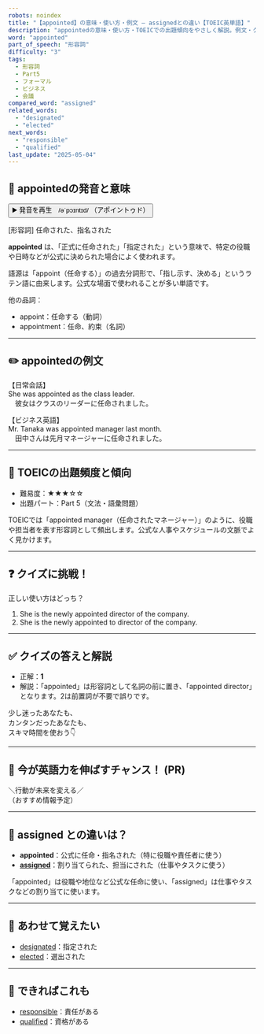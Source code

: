 ```yaml
---
robots: noindex
title: "【appointed】の意味・使い方・例文 ― assignedとの違い【TOEIC英単語】"
description: "appointedの意味・使い方・TOEICでの出題傾向をやさしく解説。例文・クイズ付きでassignedとの違いもわかりやすく学べます。"
word: "appointed"
part_of_speech: "形容詞"
difficulty: "3"
tags:
  - 形容詞
  - Part5
  - フォーマル
  - ビジネス
  - 会議
compared_word: "assigned"
related_words:
  - "designated"
  - "elected"
next_words:
  - "responsible"
  - "qualified"
last_update: "2025-05-04"
---
```


## 🔰 appointedの発音と意味

<button class="play-audio" onclick="playTTS('appointed')">
  <span class="play-audio-main">
    ▶️ 発音を再生　/əˈpɔɪntɪd/
  </span>
  <span class="play-audio-sub">
    （アポイントゥド）
  </span>
</button>

[形容詞] 任命された、指名された

**appointed** は、「正式に任命された」「指定された」という意味で、特定の役職や日時などが公式に決められた場合によく使われます。

語源は「appoint（任命する）」の過去分詞形で、「指し示す、決める」というラテン語に由来します。公式な場面で使われることが多い単語です。

他の品詞：  
- appoint：任命する（動詞）
- appointment：任命、約束（名詞）

---

## ✏️ appointedの例文

【日常会話】  
She was appointed as the class leader.  
　彼女はクラスのリーダーに任命されました。

【ビジネス英語】  
Mr. Tanaka was appointed manager last month.  
　田中さんは先月マネージャーに任命されました。

---

## 🎯 TOEICの出題頻度と傾向

- 難易度：★★★☆☆
- 出題パート：Part 5（文法・語彙問題）

TOEICでは「appointed manager（任命されたマネージャー）」のように、役職や担当者を表す形容詞として頻出します。公式な人事やスケジュールの文脈でよく見かけます。

---

## ❓ クイズに挑戦！

正しい使い方はどっち？

1. She is the newly appointed director of the company.  
2. She is the newly appointed to director of the company.

---

## ✅ クイズの答えと解説

- 正解：**1**
- 解説：「appointed」は形容詞として名詞の前に置き、「appointed director」となります。2は前置詞が不要で誤りです。

少し迷ったあなたも、  
カンタンだったあなたも、  
スキマ時間を使おう👇️

---

## 🚀 今が英語力を伸ばすチャンス！ (PR)

<div class="info-center">
＼行動が未来を変える／<br>  
（おすすめ情報予定）
</div>

---

## 🤔  assigned との違いは？

- **appointed**：公式に任命・指名された（特に役職や責任者に使う）
- **[assigned](/word/assigned/)**：割り当てられた、担当にされた（仕事やタスクに使う）

「appointed」は役職や地位など公式な任命に使い、「assigned」は仕事やタスクなどの割り当てに使います。

---

## 🧩 あわせて覚えたい

- [designated](/word/designated/)：指定された
- [elected](/word/elected/)：選出された

---

## 📖 できればこれも

- [responsible](/word/responsible/)：責任がある
- [qualified](/word/qualified/)：資格がある

<!-- cvid: aid17_bid14 -->
